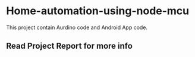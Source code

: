 # Home-automation-using-node-mcu

This project contain Aurdino code and Android App code.

## Read Project Report for more info
